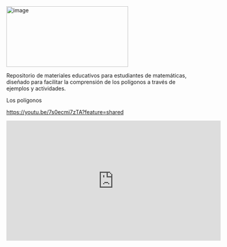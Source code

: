 <img width="318" height="159" alt="image" src="https://github.com/user-attachments/assets/e3074d39-d20f-4dab-9220-2ad14a80d256" />

Repositorio de materiales educativos para estudiantes de matemáticas, diseñado para facilitar la comprensión de los polígonos a través de ejemplos y actividades.

Los polígonos  

https://youtu.be/7s0ecmi7zTA?feature=shared

<iframe width="560" height="315" src="https://www.youtube.com/embed/bcatDhOtuMg?si=KFkh-Skx4EmndKlE" title="YouTube video player" frameborder="0" allow="accelerometer; autoplay; clipboard-write; encrypted-media; gyroscope; picture-in-picture; web-share" referrerpolicy="strict-origin-when-cross-origin" allowfullscreen></iframe>

